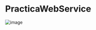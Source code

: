 # PracticaWebService
![image](https://user-images.githubusercontent.com/68959057/211711218-eae498f7-0ce0-40b3-a3f4-e2f5fc7f996a.png)
